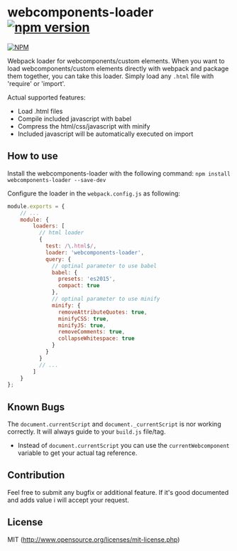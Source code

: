 # webcomponents-loader [![npm version](https://badge.fury.io/js/webcomponents-loader.svg)](https://badge.fury.io/js/webcomponents-loader)
[![NPM](https://nodei.co/npm/webcomponents-loader.png)](https://nodei.co/npm/webcomponents-loader/)

Webpack loader for webcomponents/custom elements. When you want to load webcomponents/custom elements directly with webpack and package them together, you can take this loader. Simply load any `.html` file with 'require' or 'import'.

Actual supported features:
* Load .html files
* Compile included javascript with babel
* Compress the html/css/javascript with minify
* Included javascript will be automatically executed on import

## How to use
Install the webcomponents-loader with the following command:
`npm install webcomponents-loader --save-dev`

Configure the loader in the `webpack.config.js` as following:
```javascript
module.exports = {
    // ...
    module: {
        loaders: [
          // html loader
          {
            test: /\.html$/,
            loader: 'webcomponents-loader',
            query: {
              // optinal parameter to use babel
              babel: {
                presets: 'es2015',
                compact: true
              },
              // optinal parameter to use minify
              minify: {
                removeAttributeQuotes: true,
                minifyCSS: true,
                minifyJS: true,
                removeComments: true,
                collapseWhitespace: true
              }
            }
          }
          // ...
        ]
    }
};

```

## Known Bugs
The `document.currentScript` and `document._currentScript` is nor working correctly. It will always guide to your `build.js` file/tag.
* Instead of `document.currentScript` you can use the `currentWebcomponent` variable to get your actual tag reference.

## Contribution
Feel free to submit any bugfix or additional feature. If it's good documented and adds value i will accept your request.

## License
MIT (http://www.opensource.org/licenses/mit-license.php)
